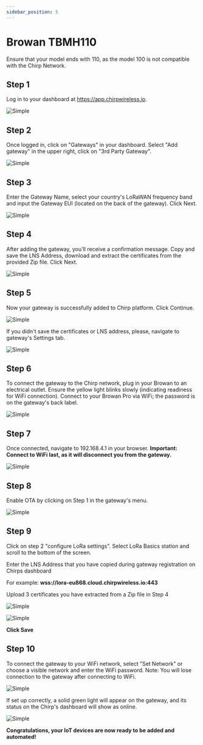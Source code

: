```yaml
---
sidebar_position: 5
---
```


# Browan TBMH110

Ensure that your model ends with 110, as the model 100 is not compatible with the Chirp Network.

## Step 1

Log in to your dashboard at https://app.chirpwireless.io.

![Simple](login.png)

## Step 2

Once logged in, click on "Gateways" in your dashboard. Select "Add gateway" in the upper right, click on "3rd Party Gateway".

![Simple](add_gateway.png)

## Step 3

Enter the Gateway Name, select your country's LoRaWAN frequency band and input the Gateway EUI (located on the back of the gateway). Click Next.

![Simple](browan3.png)

## Step 4

After adding the gateway, you'll receive a confirmation message. Copy and save the LNS Address, download and extract the certificates from the provided Zip file. Click Next.

![Simple](browan4.png)

## Step 5

Now your gateway is successfully added to Chirp platform. Click Continue.

![Simple](browan5.png)

If you didn't save the certificates or LNS address, please, navigate to gateway's Settings tab.

![Simple](browan6.png)

## Step 6

To connect the gateway to the Chirp network, plug in your Browan to an electrical outlet. Ensure the yellow light blinks slowly (indicating readiness for WiFi connection). Connect to your Browan Pro via WiFi; the password is on the gateway's back label.

![Simple](image7.jpg)

## Step 7

Once connected, navigate to 192.168.4.1 in your browser. **Important: Connect to WiFi last, as it will disconnect you from the gateway.**

![Simple](image8.jpg)

## Step 8

Enable OTA by clicking on Step 1 in the gateway's menu.

![Simple](image9.jpg)

## Step 9

Click on step 2 "configure LoRa settings". Select LoRa Basics station and scroll to the bottom of the screen.

Enter the LNS Address that you have copied during gateway registration on Chirps dashboard

For example: **wss://lora-eu868.cloud.chirpwireless.io:443**

Upload 3 certificates you have extracted from a Zip file in Step 4

![Simple](image10.jpg)

![Simple](image11.jpg)

**Click Save**

## Step 10

To connect the gateway to your WiFi network, select "Set Network" or choose a visible network and enter the WiFi password. Note: You will lose connection to the gateway after connecting to WiFi.

![Simple](image12.jpg)

If set up correctly, a solid green light will appear on the gateway, and its status on the Chirp's dashboard will show as online.

![Simple](browan10.png)

**Congratulations, your IoT devices are now ready to be added and automated!**
